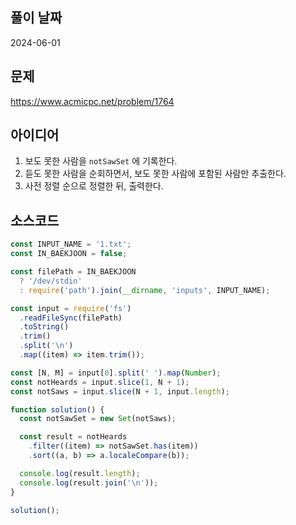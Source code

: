 ## 풀이 날짜

2024-06-01

## 문제

https://www.acmicpc.net/problem/1764

## 아이디어

1. 보도 못한 사람을 `notSawSet` 에 기록한다.
2. 듣도 못한 사람을 순회하면서, 보도 못한 사람에 포함된 사람만 추출한다.
3. 사전 정렬 순으로 정렬한 뒤, 출력한다.

## 소스코드

```js
const INPUT_NAME = '1.txt';
const IN_BAEKJOON = false;

const filePath = IN_BAEKJOON
  ? '/dev/stdin'
  : require('path').join(__dirname, 'inputs', INPUT_NAME);

const input = require('fs')
  .readFileSync(filePath)
  .toString()
  .trim()
  .split('\n')
  .map((item) => item.trim());

const [N, M] = input[0].split(' ').map(Number);
const notHeards = input.slice(1, N + 1);
const notSaws = input.slice(N + 1, input.length);

function solution() {
  const notSawSet = new Set(notSaws);

  const result = notHeards
    .filter((item) => notSawSet.has(item))
    .sort((a, b) => a.localeCompare(b));

  console.log(result.length);
  console.log(result.join('\n'));
}

solution();
```
